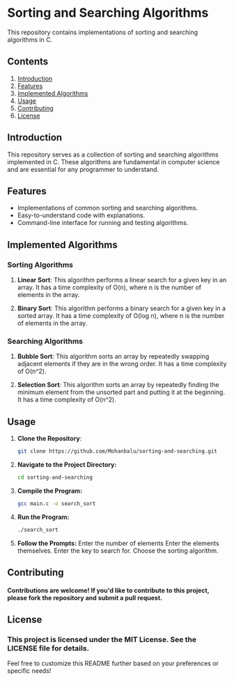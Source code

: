 # Sorting and Searching Algorithms

This repository contains implementations of sorting and searching algorithms in C.

## Contents

1. [Introduction](#introduction)
2. [Features](#features)
3. [Implemented Algorithms](#implemented-algorithms)
4. [Usage](#usage)
5. [Contributing](#contributing)
6. [License](#license)

## Introduction

This repository serves as a collection of sorting and searching algorithms implemented in C. These algorithms are fundamental in computer science and are essential for any programmer to understand.

## Features

- Implementations of common sorting and searching algorithms.
- Easy-to-understand code with explanations.
- Command-line interface for running and testing algorithms.

## Implemented Algorithms

### Sorting Algorithms

1. **Linear Sort**: This algorithm performs a linear search for a given key in an array. It has a time complexity of O(n), where n is the number of elements in the array.

2. **Binary Sort**: This algorithm performs a binary search for a given key in a sorted array. It has a time complexity of O(log n), where n is the number of elements in the array.

### Searching Algorithms

1. **Bubble Sort**: This algorithm sorts an array by repeatedly swapping adjacent elements if they are in the wrong order. It has a time complexity of O(n^2).

2. **Selection Sort**: This algorithm sorts an array by repeatedly finding the minimum element from the unsorted part and putting it at the beginning. It has a time complexity of O(n^2).

## Usage

1. **Clone the Repository**:

   ```bash
   git clone https://github.com/Mohanbalu/sorting-and-searching.git
2. **Navigate to the Project Directory:**
   ```bash
   cd sorting-and-searching
3. **Compile the Program:**
   ```bash
   gcc main.c -o search_sort
4. **Run the Program:**
   ```bash
   ./search_sort
5. **Follow the Prompts:**
 Enter the number of elements
 Enter the elements themselves. 
  Enter the key to search for. 
  Choose the sorting algorithm. 
 
## Contributing
#### Contributions are welcome! If you'd like to contribute to this project, please fork the repository and submit a pull request. ###

## License
### This project is licensed under the MIT License. See the LICENSE file for details.
Feel free to customize this README further based on your preferences or specific needs!
